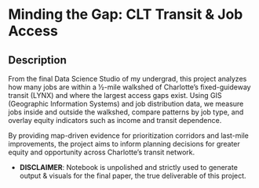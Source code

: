 # Minding the Gap: CLT Transit & Job Access

## Description

From the final Data Science Studio of my undergrad, this project analyzes how many jobs are within a ½-mile walkshed of Charlotte’s fixed-guideway transit (LYNX) and where the largest access gaps exist. Using GIS (Geographic Information Systems) and job distribution data, we measure jobs inside and outside the walkshed, compare patterns by job type, and overlay equity indicators such as income and transit dependence.

By providing map-driven evidence for prioritization corridors and last-mile improvements, the project aims to inform planning decisions for greater equity and opportunity across Charlotte’s transit network.

- **DISCLAIMER**: Notebook is unpolished and strictly used to generate output & visuals for the final paper, the true deliverable of this project. 
